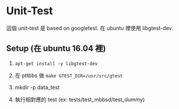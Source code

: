 Unit-Test
===========

這個 unit-test 是 based on googletest. 在 ubuntu 裡使用 libgtest-dev.

Setup (在 ubuntu 16.04 裡)
-----
1. `apt-get install -y libgtest-dev`

2. 在 pttbbs 做 `make GTEST_DIR=/usr/src/gtest`

3. mkdir -p data_test

4. 執行相對應的 test (ex: tests/test_mbbsd/test_dummy)
